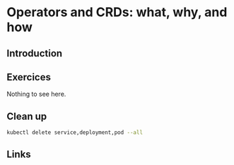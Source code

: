 # Operators and CRDs: what, why, and how

## Introduction

## Exercices

Nothing to see here.

## Clean up

```sh
kubectl delete service,deployment,pod --all
```

## Links
